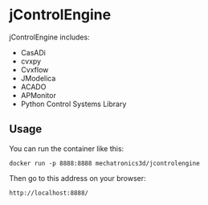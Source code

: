 # jControlEngine

jControlEngine includes:
   - CasADi
   - cvxpy
   - Cvxflow
   - JModelica
   - ACADO
   - APMonitor
   - Python Control Systems Library

## Usage
You can run the container like this:

`docker run -p 8888:8888 mechatronics3d/jcontrolengine`

Then go to this address on your browser:

`http://localhost:8888/`
